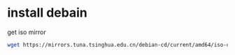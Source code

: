 # install debain

get iso mirror
```sh
wget https://mirrors.tuna.tsinghua.edu.cn/debian-cd/current/amd64/iso-cd/debian-12.9.0-amd64-netinst.iso
```
